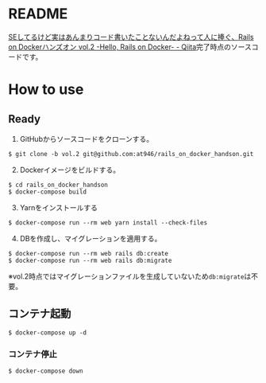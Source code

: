 # README
[SEしてるけど実はあんまりコード書いたことないんだよねって人に捧ぐ、Rails on Dockerハンズオン vol.2 -Hello, Rails on Docker- - Qiita](https://qiita.com/at-946/items/45ccca274b30268f68fc)完了時点のソースコードです。

# How to use
## Ready
1. GitHubからソースコードをクローンする。

```
$ git clone -b vol.2 git@github.com:at946/rails_on_docker_handson.git
```

2. Dockerイメージをビルドする。

```
$ cd rails_on_docker_handson
$ docker-compose build
```

3. Yarnをインストールする

```
$ docker-compose run --rm web yarn install --check-files
```

4. DBを作成し、マイグレーションを適用する。

```
$ docker-compose run --rm web rails db:create
$ docker-compose run --rm web rails db:migrate
```
※vol.2時点ではマイグレーションファイルを生成していないため`db:migrate`は不要。

## コンテナ起動
```
$ docker-compose up -d
```

### コンテナ停止
```
$ docker-compose down
```


